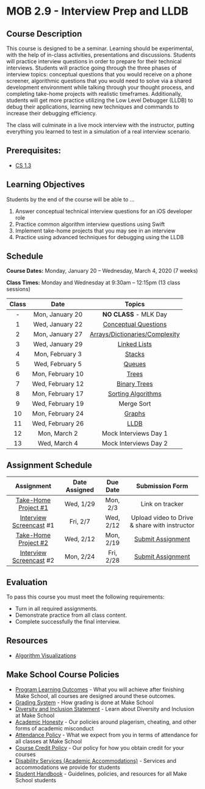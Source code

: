 # MOB 2.9 - Interview Prep and LLDB

## Course Description

This course is designed to be a seminar. Learning should be experimental, with the help of in-class activities, presentations and discussions. Students will practice interview questions in order to prepare for their technical interviews. Students will practice going through the three phases of interview topics: conceptual questions that you would receive on a phone screener, algorithmic questions that you would need to solve via a shared development environment while talking through your thought process, and completing take-home projects with realistic timeframes. Additionally, students will get more practice utilizing the Low Level Debugger (LLDB) to debug their applications, learning new techniques and commands to increase their debugging efficiency.

The class will culminate in a live mock interview with the instructor, putting everything you learned to test in a simulation of a real interview scenario.

## Prerequisites:

- [CS 1.3](https://github.com/Make-School-Courses/CS-1.3-Core-Data-Structures)

## Learning Objectives

Students by the end of the course will be able to ...

1. Answer conceptual technical interview questions for an iOS developer role
1. Practice common algorithm interview questions using Swift
1. Implement take-home projects that you may see in an interview
1. Practice using advanced techniques for debugging using the LLDB

## Schedule

**Course Dates:** Monday, January 20 – Wednesday, March 4, 2020 (7 weeks)

**Class Times:** Monday and Wednesday at 9:30am – 12:15pm (13 class sessions)

| Class |          Date          |                 Topics                  |
|:-----:|:----------------------:|:---------------------------------------:|
|  - |  Mon, January 20               | **NO CLASS** - MLK Day |
|  1 |  Wed, January 22               | [Conceptual Questions] |
|  2 |  Mon, January 27               | [Arrays/Dictionaries/Complexity] |
|  3 |  Wed, January 29               | [Linked Lists] |
|  4 |  Mon, February 3               | [Stacks] |
|  5 |  Wed, February 5               | [Queues] |
|  6 |  Mon, February 10              | [Trees] |
|  7 |  Wed, February 12              | [Binary Trees] |
|  8 |  Mon, February 17              | [Sorting Algorithms] |
|  9 |  Wed, February 19              | Merge Sort |
| 10 |  Mon, February 24              | [Graphs] |  
| 11 |  Wed, February 26              | [LLDB] |
| 12 |  Mon, March 2                  | Mock Interviews Day 1 |
| 13 |  Wed, March 4                  | Mock Interviews Day 2 |

[Conceptual Questions]: Lessons/concepts.md
[Stacks]: Lessons/stacks.md
[Arrays/Dictionaries/Complexity]: Lessons/arrays-dict-complex.md
[Linked Lists]: Lessons/linked-lists.md
[Queues]: Lessons/queues.md
[Trees]: Lessons/trees.md
[Binary Trees]: Lessons/binarytrees.md
[Sorting Algorithms]: Lessons/sortingAlgorithms.md
[Graphs]: Lessons/graphs.md
[LLDB]: Lessons/lldb.md

## Assignment Schedule

|                        Assignment                         | Date Assigned |   Due Date   |            Submission Form           |
|:---------------------------------------------------------:|:-------------:|:------------:|:------------------------------------:|
| [Take-Home Project #1]                     |  Wed, 1/29    |  Mon, 2/3   | Link on tracker  |
| [Interview Screencast] #1                                  |  Fri, 2/7    |  Wed, 2/12 | Upload video to Drive & share with instructor  |
| [Take-Home Project #2]                     |  Wed, 2/12    |  Mon, 2/19   | [Submit Assignment](makeschool.com)  |
| [Interview Screencast] #2                      |  Mon, 2/24    |  Fri, 2/28     | [Submit Assignment](makeschool.com)  |

[Interview Screencast]:./Assignments/interview-screencast.md
[Take-Home Project #1]:./Assignments/take-home-1.md
[Take-Home Project #2]:./Assignments/take-home-2.md

## Evaluation
To pass this course you must meet the following requirements:

- Turn in all required assignments.
- Demonstrate practice from all class content.
- Complete successfully the final interview.

## Resources

- [Algorithm Visualizations](https://visualgo.net/en)

## Make School Course Policies

- [Program Learning Outcomes](https://make.sc/program-learning-outcomes) - What you will achieve after finishing Make School, all courses are designed around these outcomes.
- [Grading System](https://make.sc/grading-system) - How grading is done at Make School
- [Diversity and Inclusion Statement](https://make.sc/diversity-and-inclusion-statement) - Learn about Diversity and Inclusion at Make School
- [Academic Honesty](https://make.sc/academic-honesty-policy) - Our policies around plagerism, cheating, and other forms of academic misconduct
- [Attendance Policy](https://make.sc/attendance-policy) - What we expect from you in terms of attendance for all classes at Make School
- [Course Credit Policy](https://make.sc/course-credit-policy) - Our policy for how you obtain credit for your courses
- [Disability Services (Academic Accommodations)](https://make.sc/disability-services) - Services and accommodations we provide for students
- [Student Handbook](https://make.sc/student-handbook) - Guidelines, policies, and resources for all Make School students
